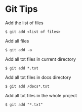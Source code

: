 Git Tips
========

Add the list of files
```git
$ git add <list of files>
```

Add all files
```git
$ git add -a
```

Add all txt files in current directory
```git
$ git add *.txt
```

Add all txt files in docs directory
```git
$ git add /docs*.txt
```

Add all txt files in the whole project
```git
$ git add "*.txt"
```
